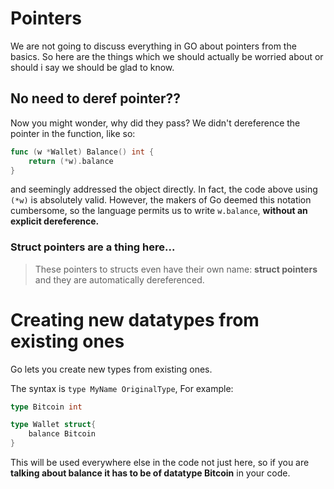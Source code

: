 # Pointers 

We are not going to discuss everything in GO about pointers from the basics. 
So here are the things which we should actually be worried about or should i say we should be glad to know.

## No need to deref pointer??

Now you might wonder, why did they pass? We didn't dereference the pointer in the function, like so:

```go
func (w *Wallet) Balance() int {
	return (*w).balance
}
```

and seemingly addressed the object directly. 
In fact, the code above using `(*w)` is absolutely valid. 
However, the makers of Go deemed this notation cumbersome, so the language permits us to write `w.balance`, **without an explicit dereference.** 

### Struct pointers are a thing here...

>These pointers to structs even have their own name: **struct pointers** and they are automatically dereferenced.

# Creating new datatypes from existing ones

Go lets you create new types from existing ones.

The syntax is `type MyName OriginalType`, For example:

```go
type Bitcoin int

type Wallet struct{
    balance Bitcoin
}
```

This will be used everywhere else in the code not just here, so if you are **talking about balance it has to be of datatype Bitcoin** in your code.